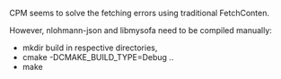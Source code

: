 CPM seems to solve the fetching errors using traditional FetchConten.

However, nlohmann-json and libmysofa need to be compiled manually:
- mkdir build in respective directories,
- cmake -DCMAKE_BUILD_TYPE=Debug ..
- make 
